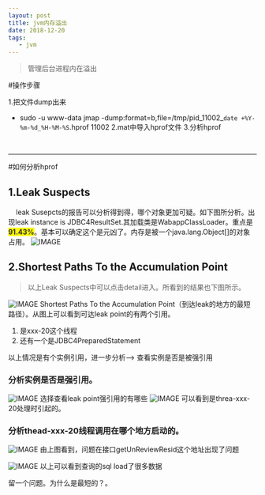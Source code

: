 ```yaml
---
layout: post
title: jvm内存溢出
date: 2018-12-20
tags:
   - jvm
---
```

> 管理后台进程内在溢出


#操作步骤

1.把文件dump出来
- sudo -u www-data jmap -dump:format=b,file=/tmp/pid_11002_`date +%Y-%m-%d_%H-%M-%S`.hprof 11002
2.mat中导入hprof文件
3.分析hprof
<br>

----

#如何分析hprof


## 1.Leak Suspects
&nbsp; &nbsp; leak Susepcts的报告可以分析得到得，哪个对象更加可疑。如下图所分析。出现leak instance is JDBC4ResultSet.其加载类是WabappClassLoader。重点是<font color="#323232" style="background-color: rgb(254, 250, 0);"><b>91.43%</b></font>。基本可以确定这个是元凶了。内存是被一个java.lang.Object[]的对象占用。
![IMAGE](http://cn-isoda-oss.yy.com/admin/video/BFE34A20514F93C59628111FDF170480.jpg)


## 2.Shortest Paths To the Accumulation Point
> 以上Leak Suspects中可以点击detail进入。所看到的结果也下图所示。

![IMAGE](http://cn-isoda-oss.yy.com/admin/video/631D06EA72570F700C12C498366312DA.jpg)
Shortest Paths To the Accumulation Point（到达leak的地方的最短路径）。从图上可以看到可达leak point的有两个引用。
1. 是xxx-20这个线程
2. 还有一个是JDBC4PreparedStatement

以上情况是有个实例引用，进一步分析--> 查看实例是否是被强引用

### 分析实例是否是强引用。
![IMAGE](http://cn-isoda-oss.yy.com/admin/video/F13CA832683529E54C4D88B7604732A9.jpg)
选择查看leak point强引用的有哪些
![IMAGE](http://cn-isoda-oss.yy.com/admin/video/CB900BE0DBB5394B2614B4BA735313A8.jpg)
可以看到是threa-xxx-20处理时引起的。

### 分析thead-xxx-20线程调用在哪个地方启动的。
![IMAGE](http://cn-isoda-oss.yy.com/admin/video/5AD849E903F26D1622175CB8F1509D83.jpg)
由上图看到，问题在接口getUnReviewResid这个地址出现了问题

![IMAGE](http://cn-isoda-oss.yy.com/admin/video/5C051362A29974CDCBA83FF3C94827E0.jpg)
以上可以看到查询的sql load了很多数据








留一个问题。为什么是最短的？。
 
  
